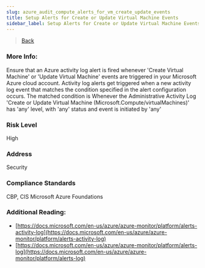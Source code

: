 ```yaml
---
slug: azure_audit_compute_alerts_for_vm_create_update_events
title: Setup Alerts for Create or Update Virtual Machine Events
sidebar_label: Setup Alerts for Create or Update Virtual Machine Events
---
```

> [Back](../../azurecomputeaudit)

### More Info:
Ensure that an Azure activity log alert is fired whenever 'Create Virtual Machine' or 'Update Virtual Machine' events are triggered in your Microsoft Azure cloud account. Activity log alerts get triggered when a new activity log event that matches the condition specified in the alert configuration occurs. The matched condition is Whenever the Administrative Activity Log 'Create or Update Virtual Machine (Microsoft.Compute/virtualMachines)' has 'any' level, with 'any' status and event is initiated by 'any'

### Risk Level
High

### Address
Security

### Compliance Standards
CBP, CIS Microsoft Azure Foundations

### Additional Reading:
- [https://docs.microsoft.com/en-us/azure/azure-monitor/platform/alerts-activity-log](https://docs.microsoft.com/en-us/azure/azure-monitor/platform/alerts-activity-log) 
- [https://docs.microsoft.com/en-us/azure/azure-monitor/platform/alerts-log](https://docs.microsoft.com/en-us/azure/azure-monitor/platform/alerts-log) 

